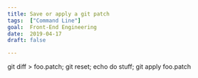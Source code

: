```yaml
---
title: Save or apply a git patch
tags:  ["Command Line"]
goal:  Front-End Engineering
date:  2019-04-17
draft: false

---
```

git diff > foo.patch; git reset; echo do stuff; git apply foo.patch

